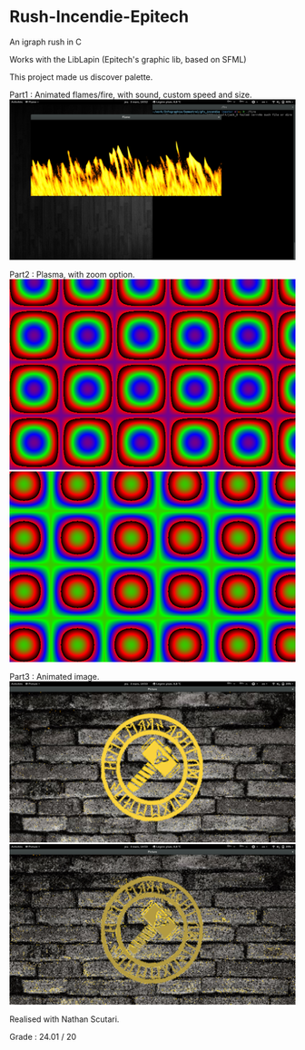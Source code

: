 # Rush-Incendie-Epitech
An igraph rush in C

Works with the LibLapin (Epitech's graphic lib, based on SFML)

This project made us discover palette.

Part1 : Animated flames/fire, with sound, custom speed and size.
![FlameScreenshot](/flame.png?raw=true "Basic view")

Part2 : Plasma, with zoom option.
![PlasmaScreenshot](/plasma1.png?raw=true "Basic view")
![Plasmacreenshot](/plasma2.png?raw=true "Basic view")

Part3 : Animated image.
![WallScreenshot](/wall1.png?raw=true "Basic view")
![WallScreenshot](/wall2.png?raw=true "Basic view")

Realised with Nathan Scutari.

Grade : 24.01 / 20
